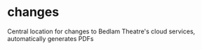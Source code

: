 # changes
Central location for changes to Bedlam Theatre's cloud services, automatically generates PDFs
